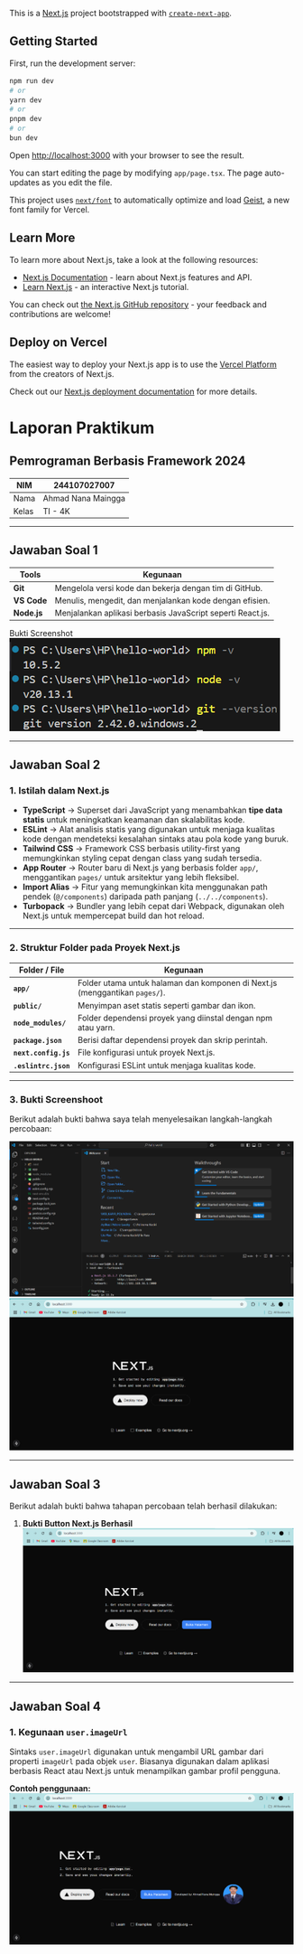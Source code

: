 This is a [Next.js](https://nextjs.org) project bootstrapped with [`create-next-app`](https://nextjs.org/docs/app/api-reference/cli/create-next-app).

## Getting Started

First, run the development server:

```bash
npm run dev
# or
yarn dev
# or
pnpm dev
# or
bun dev
```

Open [http://localhost:3000](http://localhost:3000) with your browser to see the result.

You can start editing the page by modifying `app/page.tsx`. The page auto-updates as you edit the file.

This project uses [`next/font`](https://nextjs.org/docs/app/building-your-application/optimizing/fonts) to automatically optimize and load [Geist](https://vercel.com/font), a new font family for Vercel.

## Learn More

To learn more about Next.js, take a look at the following resources:

- [Next.js Documentation](https://nextjs.org/docs) - learn about Next.js features and API.
- [Learn Next.js](https://nextjs.org/learn) - an interactive Next.js tutorial.

You can check out [the Next.js GitHub repository](https://github.com/vercel/next.js) - your feedback and contributions are welcome!

## Deploy on Vercel

The easiest way to deploy your Next.js app is to use the [Vercel Platform](https://vercel.com/new?utm_medium=default-template&filter=next.js&utm_source=create-next-app&utm_campaign=create-next-app-readme) from the creators of Next.js.

Check out our [Next.js deployment documentation](https://nextjs.org/docs/app/building-your-application/deploying) for more details.

# Laporan Praktikum

## Pemrograman Berbasis Framework 2024

| NIM   | 244107027007          |
|-------|-----------------|  
| Nama  | Ahmad Nana Maingga |  
| Kelas | TI - 4K         |  

---

## Jawaban Soal 1

| Tools   | Kegunaan |  
|---------|------------------------------------------------|  
| **Git** | Mengelola versi kode dan bekerja dengan tim di GitHub. |  
| **VS Code** | Menulis, mengedit, dan menjalankan kode dengan efisien. |  
| **Node.js** | Menjalankan aplikasi berbasis JavaScript seperti React.js. |  

Bukti Screenshot  
![Bukti Screenshot](assets-report/image1.png)  

---

## Jawaban Soal 2

### **1. Istilah dalam Next.js**  

- **TypeScript** → Superset dari JavaScript yang menambahkan **tipe data statis** untuk meningkatkan keamanan dan skalabilitas kode.  
- **ESLint** → Alat analisis statis yang digunakan untuk menjaga kualitas kode dengan mendeteksi kesalahan sintaks atau pola kode yang buruk.  
- **Tailwind CSS** → Framework CSS berbasis utility-first yang memungkinkan styling cepat dengan class yang sudah tersedia.  
- **App Router** → Router baru di Next.js yang berbasis folder `app/`, menggantikan `pages/` untuk arsitektur yang lebih fleksibel.  
- **Import Alias** → Fitur yang memungkinkan kita menggunakan path pendek (`@/components`) daripada path panjang (`../../components`).  
- **Turbopack** → Bundler yang lebih cepat dari Webpack, digunakan oleh Next.js untuk mempercepat build dan hot reload.  

---

### **2. Struktur Folder pada Proyek Next.js**  

| Folder / File | Kegunaan |  
|--------------|---------------------------------|  
| **`app/`** | Folder utama untuk halaman dan komponen di Next.js (menggantikan `pages/`). |  
| **`public/`** | Menyimpan aset statis seperti gambar dan ikon. |  
| **`node_modules/`** | Folder dependensi proyek yang diinstal dengan npm atau yarn. |  
| **`package.json`** | Berisi daftar dependensi proyek dan skrip perintah. |  
| **`next.config.js`** | File konfigurasi untuk proyek Next.js. |  
| **`.eslintrc.json`** | Konfigurasi ESLint untuk menjaga kualitas kode. |  

---

### **3. Bukti Screenshoot**  
Berikut adalah bukti bahwa saya telah menyelesaikan langkah-langkah percobaan:  

![Bukti Percobaan](assets-report/image2.png) 
![Bukti Percobaan](assets-report/image3.png)  


---

## **Jawaban Soal 3**  

Berikut adalah bukti bahwa tahapan percobaan telah berhasil dilakukan:

1. **Bukti Button Next.js Berhasil**  
   ![Bukti Button](assets-report/image4.png)  

---

## **Jawaban Soal 4**  

### **1. Kegunaan `user.imageUrl`**  
Sintaks `user.imageUrl` digunakan untuk mengambil URL gambar dari properti `imageUrl` pada objek `user`. Biasanya digunakan dalam aplikasi berbasis React atau Next.js untuk menampilkan gambar profil pengguna.  

**Contoh penggunaan:**  
   ![Bukti Button](assets-report/image5.png)  